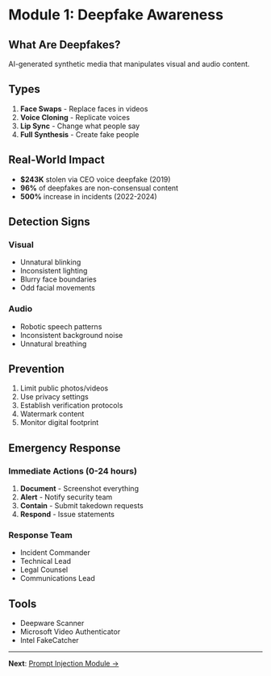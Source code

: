 # Module 1: Deepfake Awareness

## What Are Deepfakes?

AI-generated synthetic media that manipulates visual and audio content.

## Types

1. **Face Swaps** - Replace faces in videos
2. **Voice Cloning** - Replicate voices
3. **Lip Sync** - Change what people say
4. **Full Synthesis** - Create fake people

## Real-World Impact

- **$243K** stolen via CEO voice deepfake (2019)
- **96%** of deepfakes are non-consensual content
- **500%** increase in incidents (2022-2024)

## Detection Signs

### Visual
- Unnatural blinking
- Inconsistent lighting
- Blurry face boundaries
- Odd facial movements

### Audio
- Robotic speech patterns
- Inconsistent background noise
- Unnatural breathing

## Prevention

1. Limit public photos/videos
2. Use privacy settings
3. Establish verification protocols
4. Watermark content
5. Monitor digital footprint

## Emergency Response

### Immediate Actions (0-24 hours)
1. **Document** - Screenshot everything
2. **Alert** - Notify security team
3. **Contain** - Submit takedown requests
4. **Respond** - Issue statements

### Response Team
- Incident Commander
- Technical Lead
- Legal Counsel
- Communications Lead

## Tools

- Deepware Scanner
- Microsoft Video Authenticator
- Intel FakeCatcher

---

**Next**: [Prompt Injection Module →](../02-prompt-injection/)
